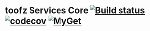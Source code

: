 # toofz Services Core [![Build status](https://ci.appveyor.com/api/projects/status/ra5o1lcdc1hh3e29?svg=true)](https://ci.appveyor.com/project/leonard-thieu/toofz-necrodancer-leaderboards-services-common) [![codecov](https://codecov.io/gh/leonard-thieu/toofz-necrodancer-leaderboards-services/branch/master/graph/badge.svg)](https://codecov.io/gh/leonard-thieu/toofz-necrodancer-leaderboards-services) [![MyGet](https://img.shields.io/myget/toofz/v/toofz.NecroDancer.Leaderboards.Services.svg)](https://www.myget.org/feed/toofz/package/nuget/toofz.NecroDancer.Leaderboards.Services)
